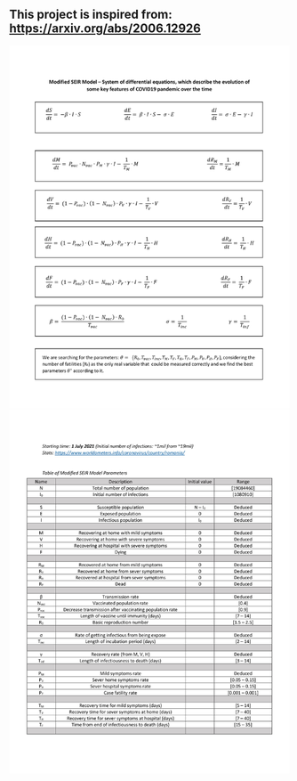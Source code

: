 ## This project is inspired from: https://arxiv.org/abs/2006.12926

![Doc-1](/documentation/documentation-1.jpg)
![Doc-2](/documentation/documentation-2.jpg)
